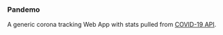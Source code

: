 ### Pandemo
A generic corona tracking Web App with stats pulled from [COVID-19 API](https://github.com/mathdroid/covid-19-api).
